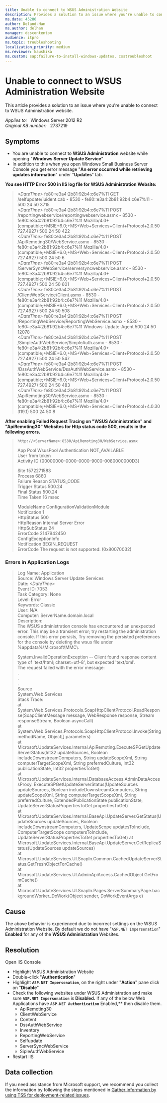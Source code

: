 ```yaml
---
title: Unable to connect to WSUS Administration Website
description: Provides a solution to an issue where you're unable to connect to WSUS Administration website.
ms.date: 45286
author: Deland-Han
ms.author: delhan
manager: dcscontentpm
audience: itpro
ms.topic: troubleshooting
localization_priority: medium
ms.reviewer: kaushika
ms.custom: sap:failure-to-install-windows-updates, csstroubleshoot
---
```

# Unable to connect to WSUS Administration Website

This article provides a solution to an issue where you're unable to connect to WSUS Administration website.

_Applies to:_ &nbsp; Windows Server 2012 R2  
_Original KB number:_ &nbsp; 2737219

## Symptoms

- You are unable to connect to **WSUS Administration** website while opening "**Windows Server Update Service**"
- In addition to this when you open Windows Small Business Server Console you get error message "**An error occurred while retrieving updates information**" under "**Updates**" tab.

**You see HTTP Error 500 in IIS log file for WSUS Administration Website:**  
> *\<DateTime>* fe80::e3a4:2b81:92b4:c6e7%11 GET /selfupdate/iuident.cab - 8530 - fe80::e3a4:2b81:92b4:c6e7%11 - 500 24 50 3715  
*\<DateTime>* fe80::e3a4:2b81:92b4:c6e7%11 POST /reportingwebservice/reportingwebservice.asmx - 8530 - fe80::e3a4:2b81:92b4:c6e7%11 Mozilla/4.0+(compatible;+MSIE+6.0;+MS+Web+Services+Client+Protocol+2.0.50727.4927) 500 24 50 422  
*\<DateTime>* fe80::e3a4:2b81:92b4:c6e7%11 POST /ApiRemoting30/WebService.asmx - 8530 - fe80::e3a4:2b81:92b4:c6e7%11 Mozilla/4.0+(compatible;+MSIE+6.0;+MS+Web+Services+Client+Protocol+2.0.50727.4927) 500 24 50 6  
*\<DateTime>* fe80::e3a4:2b81:92b4:c6e7%11 POST /ServerSyncWebService/serversyncwebservice.asmx - 8530 - fe80::e3a4:2b81:92b4:c6e7%11 Mozilla/4.0+(compatible;+MSIE+6.0;+MS+Web+Services+Client+Protocol+2.0.50727.4927) 500 24 50 601  
*\<DateTime>* fe80::e3a4:2b81:92b4:c6e7%11 POST /ClientWebService/Client.asmx - 8530 - fe80::e3a4:2b81:92b4:c6e7%11 Mozilla/4.0+(compatible;+MSIE+6.0;+MS+Web+Services+Client+Protocol+2.0.50727.4927) 500 24 50 508  
*\<DateTime>* fe80::e3a4:2b81:92b4:c6e7%11 POST /ReportingWebService/ReportingWebService.asmx - 8530 - fe80::e3a4:2b81:92b4:c6e7%11 Windows-Update-Agent 500 24 50 12078  
*\<DateTime>* fe80::e3a4:2b81:92b4:c6e7%11 POST /SimpleAuthWebService/SimpleAuth.asmx - 8530 - fe80::e3a4:2b81:92b4:c6e7%11 Mozilla/4.0+(compatible;+MSIE+6.0;+MS+Web+Services+Client+Protocol+2.0.50727.4927) 500 24 50 547  
*\<DateTime>* fe80::e3a4:2b81:92b4:c6e7%11 POST /DssAuthWebService/DssAuthWebService.asmx - 8530 - fe80::e3a4:2b81:92b4:c6e7%11 Mozilla/4.0+(compatible;+MSIE+6.0;+MS+Web+Services+Client+Protocol+2.0.50727.4927) 500 24 50 483  
*\<DateTime>* fe80::e3a4:2b81:92b4:c6e7%11 POST /ApiRemoting30/WebService.asmx - 8530 - fe80::e3a4:2b81:92b4:c6e7%11 Mozilla/4.0+(compatible;+MSIE+6.0;+MS+Web+Services+Client+Protocol+4.0.30319.1) 500 24 50 8  

 **After enabling Failed Request Tracing on "WSUS Administration" and "ApiRemoting30" Websites  for Http status code 500, results in the following errors.**  
> `http://<ServerName>:8530/ApiRemoting30/WebService.asmx`
>
> App Pool WsusPool
Authentication NOT_AVAILABLE  
User from token  
Activity ID {00000000-0000-0000-9000-0080000000D3}  
>
> Site 1572271583  
Process 6860  
Failure Reason STATUS_CODE  
Trigger Status 500.24  
Final Status 500.24  
Time Taken 16 msec  
>
> ModuleName ConfigurationValidationModule  
Notification 1  
HttpStatus 500  
HttpReason Internal Server Error  
HttpSubStatus 24  
ErrorCode 2147942450  
ConfigExceptionInfo  
Notification BEGIN_REQUEST  
ErrorCode The request is not supported. (0x80070032)  

### Errors in Application Logs

> Log Name:      Application  
Source:        Windows Server Update Services  
Date:          *\<DateTime>*  
Event ID:      7053  
Task Category: None  
Level:         Error  
Keywords:      Classic  
User:          N/A  
Computer:      ServerName.domain.local  
Description:  
The WSUS administration console has encountered an unexpected error. This may be a transient error; try restarting the administration console. If this error persists,
Try removing the persisted preferences for the console by deleting the wsus file under %appdata%\Microsoft\MMC\\.  
>
> System.InvalidOperationException -- Client found response content type of 'text/html; charset=utf-8', but expected 'text/xml'.  
The request failed with the error message:  
.  
.  
.  
Source  
System.Web.Services  
Stack Trace:  
   at System.Web.Services.Protocols.SoapHttpClientProtocol.ReadResponse(SoapClientMessage message, WebResponse response, Stream responseStream, Boolean asyncCall)  
   at System.Web.Services.Protocols.SoapHttpClientProtocol.Invoke(String methodName, Object[] parameters)  
   at Microsoft.UpdateServices.Internal.ApiRemoting.ExecuteSPGetUpdateServerStatus(Int32 updateSources, Boolean includeDownstreamComputers, String updateScopeXml, String computerTargetScopeXml, String preferredCulture, Int32 publicationState, Int32 propertiesToGet)  
   at Microsoft.UpdateServices.Internal.DatabaseAccess.AdminDataAccessProxy.  ExecuteSPGetUpdateServerStatus(UpdateSources updateSources, Boolean includeDownstreamComputers, String updateScopeXml, String computerTargetScopeXml, String preferredCulture, ExtendedPublicationState publicationState, UpdateServerStatusPropertiesToGet propertiesToGet)  
   at Microsoft.UpdateServices.Internal.BaseApi.UpdateServer.GetStatus(UpdateSources updateSources, Boolean includeDownstreamComputers, UpdateScope updatesToInclude, ComputerTargetScope computersToInclude, UpdateServerStatusPropertiesToGet propertiesToGet)
   at Microsoft.UpdateServices.Internal.BaseApi.UpdateServer.GetReplicaStatus(UpdateSources updateSources)  
   at Microsoft.UpdateServices.UI.SnapIn.Common.CachedUpdateServerStatus.GetFreshObjectForCache()  
   at Microsoft.UpdateServices.UI.AdminApiAccess.CachedObject.GetFromCache()  
   at Microsoft.UpdateServices.UI.SnapIn.Pages.ServerSummaryPage.backgroundWorker_DoWork(Object sender, DoWorkEventArgs e)  

## Cause

The above behavior is experienced due to incorrect settings on the WSUS Administration Website. By default we do not have "`ASP.NET Impersonation`" **Enabled** for any of the **WSUS Administration** Websites.

## Resolution

Open IIS Console  

- Highlight WSUS Administration Website
- Double-click "**Authentication**"
- Highlight **`ASP.NET Impersonation`**, on the right under "**Action**" pane click on "**Disable**"
- Check the following websites under WSUS Administration and make sure **`ASP.NET Impersonation`** is **Disabled.** If any of the below Web Applications have **`ASP.NET Authentication`** Enabled,** then disable them.
  - ApiRemoting30
  - ClientWebService
  - Content
  - DssAuthWebService
  - Inventory
  - ReportingWebService
  - Selfupdate
  - ServerSyncWebService
  - SipleAuthWebService
- Restart IIS

## Data collection

If you need assistance from Microsoft support, we recommend you collect the information by following the steps mentioned in [Gather information by using TSS for deployment-related issues](../../windows-client/windows-troubleshooters/gather-information-using-tss-deployment.md).
